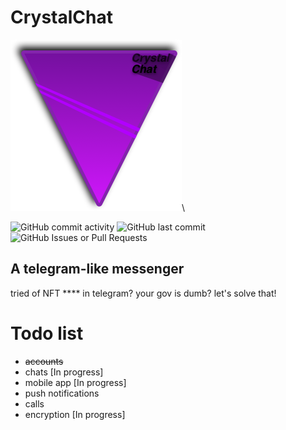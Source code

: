 # CrystalChat
![logo](https://github.com/core6quad/CrystalChat/blob/7911fcf8721b879d1c1083b7797faca2194073a2/logo.png)\

![GitHub commit activity](https://img.shields.io/github/commit-activity/m/core6quad/CrystalChat)
![GitHub last commit](https://img.shields.io/github/last-commit/core6quad/CrystalChat)
![GitHub Issues or Pull Requests](https://img.shields.io/github/issues/core6quad/CrystalChat)

## A telegram-like messenger
tried of NFT **** in telegram? your gov is dumb? let's solve that!



# Todo list

- ~~accounts~~
- chats [In progress]
- mobile app [In progress]
- push notifications
- calls
- encryption [In progress]
